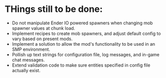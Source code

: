 THings still to be done:
========================
* Do not manipulate Ender IO powered spawners when changing mob spawner values at chunk load.
* Implement recipes to create mob spawners, and adjust default config to vary based on present mods.
* Implement a solution to allow the mod's functionality to be used in an SMP environment.
* Pollish up text strings for configuration file, log messages, and in-game chat messages.
* Extend validation code to make sure entities specified in config file actually exist.
